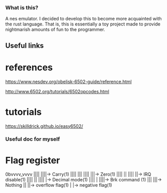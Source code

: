### What is this?
A nes emulator. I decided to develop this to become more acquainted with
the rust language. That is, this is essentially a toy project made 
to provide nightmarish amounts of fun to the programmer.

## Useful links
# references
https://www.nesdev.org/obelisk-6502-guide/reference.html

http://www.6502.org/tutorials/6502opcodes.html

# tutorials
https://skilldrick.github.io/easy6502/ 


### Useful doc for myself

# Flag register
0bvvvv_vvvv
  |||| ||||-> Carry(1)
  |||| |||
  |||| |||-> Zero(1)
  |||| ||
  |||| ||-> IRQ disable(1)
  |||| ||
  |||| |-> Decimal mode(1)
  |||| |
  ||||-> Brk command (1)
  |||
  |||-> Nothing
  ||
  ||-> overflow flag(1)
  |
  |-> negative flag(1)
  
